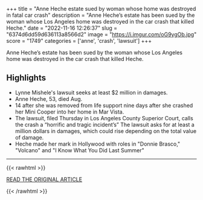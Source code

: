 +++
title = "Anne Heche estate sued by woman whose home was destroyed in fatal car crash"
description = "Anne Heche’s estate has been sued by the woman whose Los Angeles home was destroyed in the car crash that killed Heche."
date = "2022-11-16 12:26:37"
slug = "6374d6dd59d636113a8566d2"
image = "https://i.imgur.com/oG9ygOb.jpg"
score = "1749"
categories = ['anne', 'crash', 'lawsuit']
+++

Anne Heche’s estate has been sued by the woman whose Los Angeles home was destroyed in the car crash that killed Heche.

## Highlights

- Lynne Mishele's lawsuit seeks at least $2 million in damages.
- Anne Heche, 53, died Aug.
- 14 after she was removed from life support nine days after she crashed her Mini Cooper into her home in Mar Vista.
- The lawsuit, filed Thursday in Los Angeles County Superior Court, calls the crash a “horrific and tragic incident’s” The lawsuit asks for at least a million dollars in damages, which could rise depending on the total value of damage.
- Heche made her mark in Hollywood with roles in "Donnie Brasco," "Volcano" and "I Know What You Did Last Summer"

---

{{< rawhtml >}}
  <p class="article-category">
    <a target="_blank" href="https://www.nbcnews.com/news/us-news/anne-heche-estate-sued-woman-whose-home-was-destroyed-fatal-car-crash-rcna57197">READ THE ORIGINAL ARTICLE</a>
  </p>
{{< /rawhtml >}}

